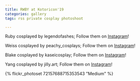 ```yaml
---
title: RWBY at Kotoricon'19
categories: gallery
tags: rss private cosplay photoshoot

---
```


Ruby cosplayed by legendofashes; Follow them on [Instagram](https://www.instagram.com/legendofashes)!

Weiss cosplayed by peachy_cosplays; Follow them on [Instagram](https://www.instagram.com/peachy_cosplays)!

Blake cosplayed by kaseicosplay; Follow them on [Instagram](https://www.instagram.com/kaseicosplay)!

Yang cosplayed by jilly.art; Follow them on [Instagram](https://www.instagram.com/jilly.art)!

{% flickr_photoset 72157688715353543 "Medium" %}